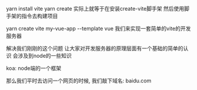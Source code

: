 yarn install vite
yarn create 实际上就等于在安装create-vite脚手架 然后使用脚手架的指令去构建项目

yarn create vite my-vue-app --template vue
我们来实现一套简单的vite的开发服务器

解决我们刚刚的这个问题
让大家对开发服务器的原理层面有一个基础的简单的认识
会涉及到node的一些知识

koa: node端的一个框架

那么我们平时去访问一个网页的时候, 我们敲下域名: baidu.com